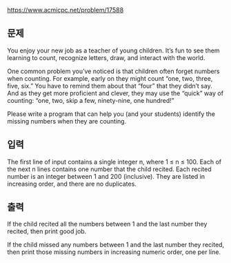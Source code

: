 https://www.acmicpc.net/problem/17588

## 문제
You enjoy your new job as a teacher of young children. It’s fun to see them learning to count, recognize letters, draw, and interact with the world.

One common problem you’ve noticed is that children often forget numbers when counting. For example, early on they might count “one, two, three, five, six.” You have to remind them about that “four” that they didn’t say. And as they get more proficient and clever, they may use the “quick” way of counting: “one, two, skip a few, ninety-nine, one hundred!”

Please write a program that can help you (and your students) identify the missing numbers when they are counting.

## 입력
The first line of input contains a single integer n, where 1 ≤ n ≤ 100. Each of the next n lines contains one number that the child recited. Each recited number is an integer between 1 and 200 (inclusive). They are listed in increasing order, and there are no duplicates.

## 출력
If the child recited all the numbers between 1 and the last number they recited, then print good job.

If the child missed any numbers between 1 and the last number they recited, then print those missing numbers in increasing numeric order, one per line.
